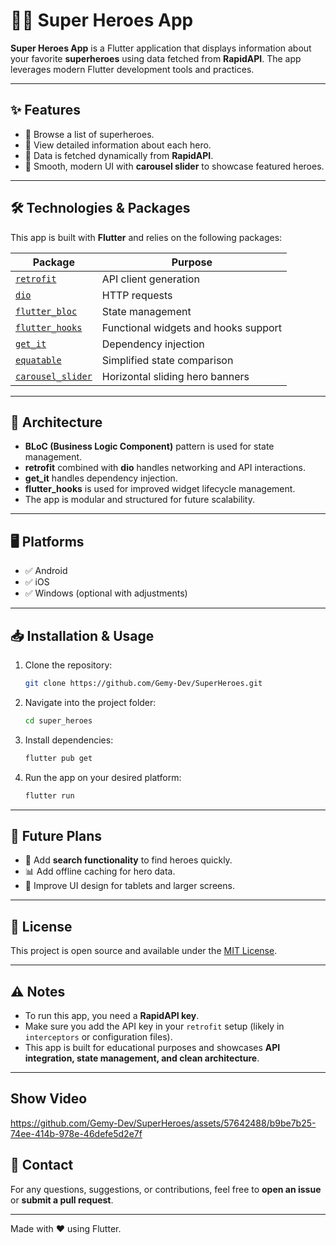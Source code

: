 # 🦸‍♂️ Super Heroes App

**Super Heroes App** is a Flutter application that displays information about your favorite **superheroes** using data fetched from **RapidAPI**. The app leverages modern Flutter development tools and practices.

---

## ✨ Features

- 🦸 Browse a list of superheroes.
- 📄 View detailed information about each hero.
- 🔄 Data is fetched dynamically from **RapidAPI**.
- 📱 Smooth, modern UI with **carousel slider** to showcase featured heroes.

---

## 🛠️ Technologies & Packages

This app is built with **Flutter** and relies on the following packages:

| Package | Purpose |
|---|---|
| [`retrofit`](https://pub.dev/packages/retrofit) | API client generation |
| [`dio`](https://pub.dev/packages/dio) | HTTP requests |
| [`flutter_bloc`](https://pub.dev/packages/flutter_bloc) | State management |
| [`flutter_hooks`](https://pub.dev/packages/flutter_hooks) | Functional widgets and hooks support |
| [`get_it`](https://pub.dev/packages/get_it) | Dependency injection |
| [`equatable`](https://pub.dev/packages/equatable) | Simplified state comparison |
| [`carousel_slider`](https://pub.dev/packages/carousel_slider) | Horizontal sliding hero banners |

---

## 📐 Architecture

- **BLoC (Business Logic Component)** pattern is used for state management.
- **retrofit** combined with **dio** handles networking and API interactions.
- **get_it** handles dependency injection.
- **flutter_hooks** is used for improved widget lifecycle management.
- The app is modular and structured for future scalability.

---

## 🖥️ Platforms

- ✅ Android
- ✅ iOS
- ✅ Windows (optional with adjustments)

---

## 📥 Installation & Usage

1. Clone the repository:
    ```bash
    git clone https://github.com/Gemy-Dev/SuperHeroes.git
    ```
2. Navigate into the project folder:
    ```bash
    cd super_heroes
    ```
3. Install dependencies:
    ```bash
    flutter pub get
    ```
4. Run the app on your desired platform:
    ```bash
    flutter run
    ```

---

## 📄 Future Plans

- 🔄 Add **search functionality** to find heroes quickly.
- 📊 Add offline caching for hero data.
- 🎨 Improve UI design for tablets and larger screens.

---

## 📄 License

This project is open source and available under the [MIT License](LICENSE).

---

## ⚠️ Notes

- To run this app, you need a **RapidAPI key**.
- Make sure you add the API key in your `retrofit` setup (likely in `interceptors` or configuration files).
- This app is built for educational purposes and showcases **API integration, state management, and clean architecture**.

---
## Show Video

https://github.com/Gemy-Dev/SuperHeroes/assets/57642488/b9be7b25-74ee-414b-978e-46defe5d2e7f

## 📧 Contact

For any questions, suggestions, or contributions, feel free to **open an issue** or **submit a pull request**.

---

Made with ❤️ using Flutter.



